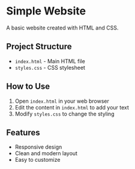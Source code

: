 # Simple Website

A basic website created with HTML and CSS.

## Project Structure
- `index.html` - Main HTML file
- `styles.css` - CSS stylesheet

## How to Use
1. Open `index.html` in your web browser
2. Edit the content in `index.html` to add your text
3. Modify `styles.css` to change the styling

## Features
- Responsive design
- Clean and modern layout
- Easy to customize
